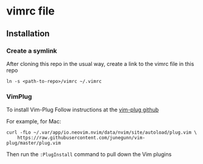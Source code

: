 # vimrc file

## Installation
### Create a symlink
After cloning this repo in the usual way,
create a link to the vimrc file in this repo
```
ln -s <path-to-repo>/vimrc ~/.vimrc
```
### VimPlug
To install Vim-Plug Follow instructions at the [vim-plug github](https://github.com/junegunn/vim-plug)

For example, for Mac:
```
curl -fLo ~/.var/app/io.neovim.nvim/data/nvim/site/autoload/plug.vim \
    https://raw.githubusercontent.com/junegunn/vim-plug/master/plug.vim

```

Then run the `:PlugInstall` command to pull down the Vim plugins

